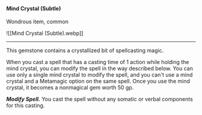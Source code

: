 #### Mind Crystal (Subtle)

Wondrous item, common

![[Mind Crystal (Subtle).webp]]

---

This gemstone contains a crystallized bit of spellcasting magic.

When you cast a spell that has a casting time of 1 action while holding the mind crystal, you can modify the spell in the way described below. You can use only a single mind crystal to modify the spell, and you can't use a mind crystal and a Metamagic option on the same spell. Once you use the mind crystal, it becomes a nonmagical gem worth 50 gp.

***Modify Spell.*** You cast the spell without any somatic or verbal components for this casting.